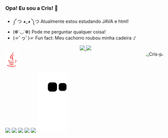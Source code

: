 

### Opa! Eu sou a Cris! 🌹

- ༼ つ ◕_◕ ༽つ Atualmente estou estudando JAVA e html!
- (❁´◡`❁) Pode me perguntar qualquer coisa!
- (☞ﾟヮﾟ)☞ Fun fact: Meu cachorro roubou minha cadeira :/

<div align="center">
  <a href="https://github.com/CrisRezz">
  <img height="140em" src="https://github-readme-stats.vercel.app/api?username=crisrezz&show_icons=true&theme=tokyonight&include_all_commits=true&count_private=true"/>
  <img height="140em" src="https://github-readme-stats.vercel.app/api/top-langs/?username=crisrezz&layout=compact&langs_count=7&theme=tokyonight"/>
</div>
 <img align="center" alt="Cris-ja" height="50" width="40" src="https://raw.githubusercontent.com/devicons/devicon/master/icons/java/java-plain.svg">
 <img align="right" alt="Cris-pic" height="150" style="border-radius:50px;" src="https://tenor.com/7vHW.gif">

  <a href="https://www.youtube.com/channel/UCJbkdFW9w6La1XrddJB66cQ" target="_blank"><img src="https://img.shields.io/badge/YouTube-FF0000?style=for-the-badge&logo=youtube&logoColor=white" target="_blank"></a>
  <a href="https://www.instagram.com/cris.rezz/" target="_blank"><img src="https://img.shields.io/badge/-Instagram-%23E4405F?style=for-the-badge&logo=instagram&logoColor=white" target="_blank"></a>
 <a href="https://https://discord.gg/z33CKXqD" target="_blank"><img src="https://img.shields.io/badge/Discord-7289DA?style=for-the-badge&logo=discord&logoColor=white" target="_blank"></a> 
  <a href = "mailto:ecmoonlight6@gmail.com"><img src="https://img.shields.io/badge/-Gmail-%23333?style=for-the-badge&logo=gmail&logoColor=white" target="_blank"></a>
  <a href="https://www.linkedin.com/in/ester-cristine-716480244/" target="_blank"><img src="https://img.shields.io/badge/-LinkedIn-%230077B5?style=for-the-badge&logo=linkedin&logoColor=white" target="_blank"></a> 
  ![Snake animation](https://github.com/crisrezz/crisrezz/blob/output/github-contribution-grid-snake.svg)
 
</div>

